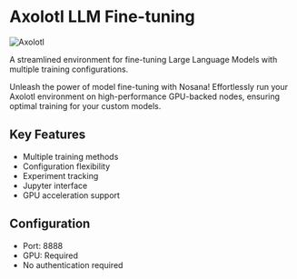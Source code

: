 # Axolotl LLM Fine-tuning

![Axolotl](https://raw.githubusercontent.com/nosana-ci/templates/refs/heads/main/templates/Axolotl/axolotl-nobackground.png)

A streamlined environment for fine-tuning Large Language Models with multiple training configurations.

Unleash the power of model fine-tuning with Nosana! Effortlessly run your Axolotl environment on high-performance GPU-backed nodes, ensuring optimal training for your custom models.

## Key Features
- Multiple training methods
- Configuration flexibility
- Experiment tracking
- Jupyter interface
- GPU acceleration support

## Configuration
- Port: 8888
- GPU: Required
- No authentication required
